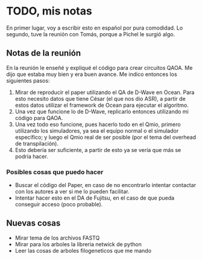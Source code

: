 # TODO, mis notas

En primer lugar, voy a escribir esto en español por pura comodidad. Lo segundo, tuve la reunión con Tomás, porque a Pichel le surgió algo.

## Notas de la reunión

En la reunión le enseñé y expliqué el código para crear circuitos QAOA. Me dijo que estaba muy bien y era buen avance. Me indico entonces los siguientes pasos:

1) Mirar de reproducir el paper utilizando el QA de D-Wave en Ocean. Para esto necesito datos que tiene César (el que nos dio ASR), a partir de estos datos utilizar el framework de Ocean para ejecutar el algoritmo.
2) Una vez que funcione lo de D-Wave, replicarlo entonces utilizando mi código para QAOA.
3) Una vez todo eso funcione, pues hacerlo todo en el Qmio, primero utilizando los simuladores, ya sea el equipo normal o el simulador específico; y luego el Qmio real de ser posible (por el tema del overhead de transpilación).
4) Esto debería ser suficiente, a partir de esto ya se vería que más se podría hacer.

### Posibles cosas que puedo hacer

- Buscar el código del Paper, en caso de no encontrarlo intentar contactar con los autores a ver si me lo pueden facilitar.
- Intentar hacer esto en el DA de Fujitsu, en el caso de que pueda conseguir acceso (poco probable).


## Nuevas cosas

- Mirar tema de los archivos FASTQ
- Mirar para los arboles la libreria netwick de python
- Leer las cosas de arboles filogeneticos que me mando